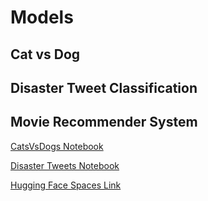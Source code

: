 # Models
## Cat vs Dog
## Disaster Tweet Classification
## Movie Recommender System

[CatsVsDogs Notebook](https://github.com/bozkurtmert0/deep-learning-projects/blob/main/Cats_Dogs.ipynb)

[Disaster Tweets Notebook](https://github.com/bozkurtmert0/deep-learning-projects/blob/main/NLP__Disaster_Tweets.ipynb)

[Hugging Face Spaces Link](https://huggingface.co/spaces/mertbozkurt/models)
